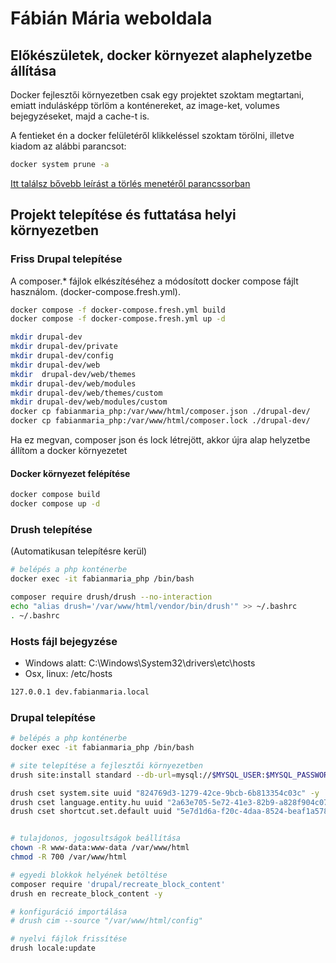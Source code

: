 # Fábián Mária weboldala

## Előkészületek, docker környezet alaphelyzetbe állítása

Docker fejlesztői környezetben csak egy projektet szoktam megtartani, emiatt indulásképp törlöm a konténereket, az image-ket, volumes bejegyzéseket, majd a cache-t is.

A fentieket én a docker felületéről klikkeléssel szoktam törölni, illetve kiadom az alábbi parancsot:
```sh
docker system prune -a
```

[Itt találsz bővebb leírást a törlés menetéről parancssorban](https://www.digitalocean.com/community/tutorials/how-to-remove-docker-images-containers-and-volumes)


## Projekt telepítése és futtatása helyi környezetben
### Friss Drupal telepítése
A composer.* fájlok elkészítéséhez a módosított docker compose fájlt használom. (docker-compose.fresh.yml).
```sh
docker compose -f docker-compose.fresh.yml build
docker compose -f docker-compose.fresh.yml up -d

mkdir drupal-dev
mkdir drupal-dev/private
mkdir drupal-dev/config
mkdir drupal-dev/web
mkdir  drupal-dev/web/themes
mkdir drupal-dev/web/modules
mkdir drupal-dev/web/themes/custom
mkdir drupal-dev/web/modules/custom
docker cp fabianmaria_php:/var/www/html/composer.json ./drupal-dev/
docker cp fabianmaria_php:/var/www/html/composer.lock ./drupal-dev/
```

Ha ez megvan, composer json és lock létrejött, akkor újra alap helyzetbe állítom a docker környezetet

#### Docker környezet felépítése
```sh
docker compose build
docker compose up -d
```

### Drush telepítése
(Automatikusan telepítésre kerül)
```sh
# belépés a php konténerbe
docker exec -it fabianmaria_php /bin/bash

composer require drush/drush --no-interaction
echo "alias drush='/var/www/html/vendor/bin/drush'" >> ~/.bashrc
. ~/.bashrc
```
### Hosts fájl bejegyzése
- Windows alatt: C:\Windows\System32\drivers\etc\hosts
- Osx, linux: /etc/hosts
```sh
127.0.0.1 dev.fabianmaria.local
```

### Drupal telepítése
```sh
# belépés a php konténerbe
docker exec -it fabianmaria_php /bin/bash

# site telepítése a fejlesztői környezetben
drush site:install standard --db-url=mysql://$MYSQL_USER:$MYSQL_PASSWORD@mysql:3306/$MYSQL_DATABASE --site-name=$LOCAL_HOST_NAME --account-name=admin --account-pass=abc123 --locale=hu -y

drush cset system.site uuid "824769d3-1279-42ce-9bcb-6b813354c03c" -y
drush cset language.entity.hu uuid "2a63e705-5e72-41e3-82b9-a828f904c077" -y
drush cset shortcut.set.default uuid "5e7d1d6a-f20c-4daa-8524-beaf1a578270" -y


# tulajdonos, jogosultságok beállítása
chown -R www-data:www-data /var/www/html
chmod -R 700 /var/www/html

# egyedi blokkok helyének betöltése
composer require 'drupal/recreate_block_content'
drush en recreate_block_content -y

# konfiguráció importálása
# drush cim --source "/var/www/html/config"

# nyelvi fájlok frissítése
drush locale:update
```